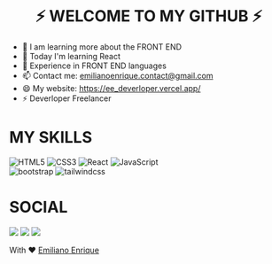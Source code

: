<h1 align="center"/>⚡ WELCOME TO MY GITHUB ⚡</h1>


- 🔭 I am learning more about the FRONT END
- 🌱 Today I'm learning React
- 💬 Experience in FRONT END languages
- 📫 Contact me: emilianoenrique.contact@gmail.com
- 😄 My website: https://ee_deverloper.vercel.app/
- ⚡ Deverloper Freelancer


<h1/>MY SKILLS</h1>

![HTML5](https://img.shields.io/badge/html%205-grey?style=for-the-badge&logo=html5&logoColor=white&labelColor=4550e6)
![CSS3](https://img.shields.io/badge/css%203-grey?style=for-the-badge&logo=css3&logoColor=white&labelColor=4550e6)
![React](https://img.shields.io/badge/react-grey?style=for-the-badge&logo=react&logoColor=white&labelColor=4550e6)
![JavaScript](https://img.shields.io/badge/-JavaScript-grey?style=for-the-badge&logo=javascript&logoColor=white&labelColor=4550e6)
<br>
![bootstrap](https://img.shields.io/badge/-bootstrap-grey?style=for-the-badge&logo=bootstrap&logoColor=white&labelColor=4550e6)
![tailwindcss](https://img.shields.io/badge/Tailwind%20css-grey?style=for-the-badge&logo=tailwindcss&logoColor=white&labelColor=4550e6)

<h1/>SOCIAL</h1>

<a href="https://www.linkedin.com/in/emiliano-enrique-28215424b/"><img src="https://img.shields.io/badge/Linkendin%20-white?style=for-the-badge&logo=linkedin&logoColor=1a1a1a"/></a>
<a href="https://www.facebook.com/profile.php?id=100085294154830"><img src="https://img.shields.io/badge/Twitter%20-white?style=for-the-badge&logo=twitter&logoColor=1a1a1a"/></a>
<a href="https://www.instagram.com/teen_developer/"><img src="https://img.shields.io/badge/Facebook%20-white?style=for-the-badge&logo=facebook&logoColor=1a1a1a"/></a>




With ❤️ [Emiliano Enrique](https://twitter.com/ee_deverloper)
